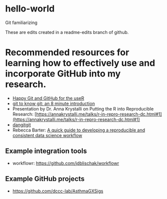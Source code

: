 # hello-world
Git familiarizing


These are edits created in a readme-edits branch of github.

  
# Recommended resources for learning how to effectively use and incorporate GitHub into my research.

- [Happy Git and GitHub for the useR](https://happygitwithr.com/)
- [git to know git: an 8 minute introduction](http://research.libd.org/rstatsclub/post/git-to-know-git/#.XcsZd5JKi8p)
- Presentation by Dr. Anna Krystalli on Putting the R into Reproducible Research: [https://annakrystalli.me/talks/r-in-repro-research-dc.html#1](https://annakrystalli.me/talks/r-in-repro-research-dc.html#1)
- [dangitgit](https://dangitgit.com/)
- Rebecca Barter: [A quick guide to developing a reproducible and consistent data science workflow](http://www.rebeccabarter.com/blog/2019-03-07_reproducible_pipeline/)

## Example integration tools
- workflowr: https://github.com/jdblischak/workflowr

## Example GitHub projects
- https://github.com/dccc-lab/AsthmaGXSigs
